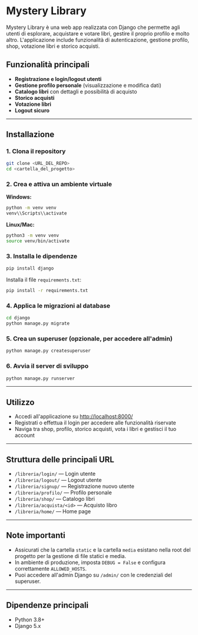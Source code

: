 # Mystery Library

Mystery Library è una web app realizzata con Django che permette agli utenti di esplorare, acquistare e votare libri, gestire il proprio profilo e molto altro. L'applicazione include funzionalità di autenticazione, gestione profilo, shop, votazione libri e storico acquisti.

## Funzionalità principali

- **Registrazione e login/logout utenti**
- **Gestione profilo personale** (visualizzazione e modifica dati)
- **Catalogo libri** con dettagli e possibilità di acquisto
- **Storico acquisti**
- **Votazione libri**
- **Logout sicuro**

---

## Installazione

### 1. Clona il repository

```bash
git clone <URL_DEL_REPO>
cd <cartella_del_progetto>
```

### 2. Crea e attiva un ambiente virtuale

**Windows:**
```bash
python -m venv venv
venv\\Scripts\\activate
```
**Linux/Mac:**
```bash
python3 -m venv venv
source venv/bin/activate
```

### 3. Installa le dipendenze

```bash
pip install django
```

Installa il file `requirements.txt`:
```bash
pip install -r requirements.txt
```

### 4. Applica le migrazioni al database

```bash
cd django
python manage.py migrate
```

### 5. Crea un superuser (opzionale, per accedere all'admin)

```bash
python manage.py createsuperuser
```

### 6. Avvia il server di sviluppo

```bash
python manage.py runserver
```

---

## Utilizzo

- Accedi all'applicazione su [http://localhost:8000/](http://localhost:8000/)
- Registrati o effettua il login per accedere alle funzionalità riservate
- Naviga tra shop, profilo, storico acquisti, vota i libri e gestisci il tuo account

---

## Struttura delle principali URL

- `/libreria/login/` — Login utente
- `/libreria/logout/` — Logout utente
- `/libreria/signup/` — Registrazione nuovo utente
- `/libreria/profilo/` — Profilo personale
- `/libreria/shop/` — Catalogo libri
- `/libreria/acquista/<id>` — Acquisto libro
- `/libreria/home/` — Home page

---

## Note importanti

- Assicurati che la cartella `static` e la cartella `media` esistano nella root del progetto per la gestione di file statici e media.
- In ambiente di produzione, imposta `DEBUG = False` e configura correttamente `ALLOWED_HOSTS`.
- Puoi accedere all'admin Django su `/admin/` con le credenziali del superuser.

---

## Dipendenze principali

- Python 3.8+
- Django 5.x


